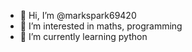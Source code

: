 - 👋 Hi, I’m @markspark69420
- 👀 I’m interested in maths, programming
- 🌱 I’m currently learning python

<!---
markspark69420/markspark69420 is a ✨ special ✨ repository because its `README.md` (this file) appears on your GitHub profile.
You can click the Preview link to take a look at your changes.
--->
